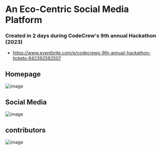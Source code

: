 # An Eco-Centric Social Media Platform

### Created in 2 days during CodeCrew's 9th annual Hackathon (2023)
 - https://www.eventbrite.com/e/codecrews-9th-annual-hackathon-tickets-642392582507

## Homepage
![image](![image](https://github.com/GYA-BAc/hackathon2023/assets/97851399/596c6f77-8b7d-4baf-b6b3-647cbf5c74d2)
)

## Social Media
![image](https://github.com/GYA-BAc/hackathon2023/assets/97851399/24f30ad8-abf2-4af5-998b-adb31dd3903a)

## contributors
![image](https://user-images.githubusercontent.com/97851399/212521271-3b941acb-18a6-4361-870a-02d833672a78.png)
